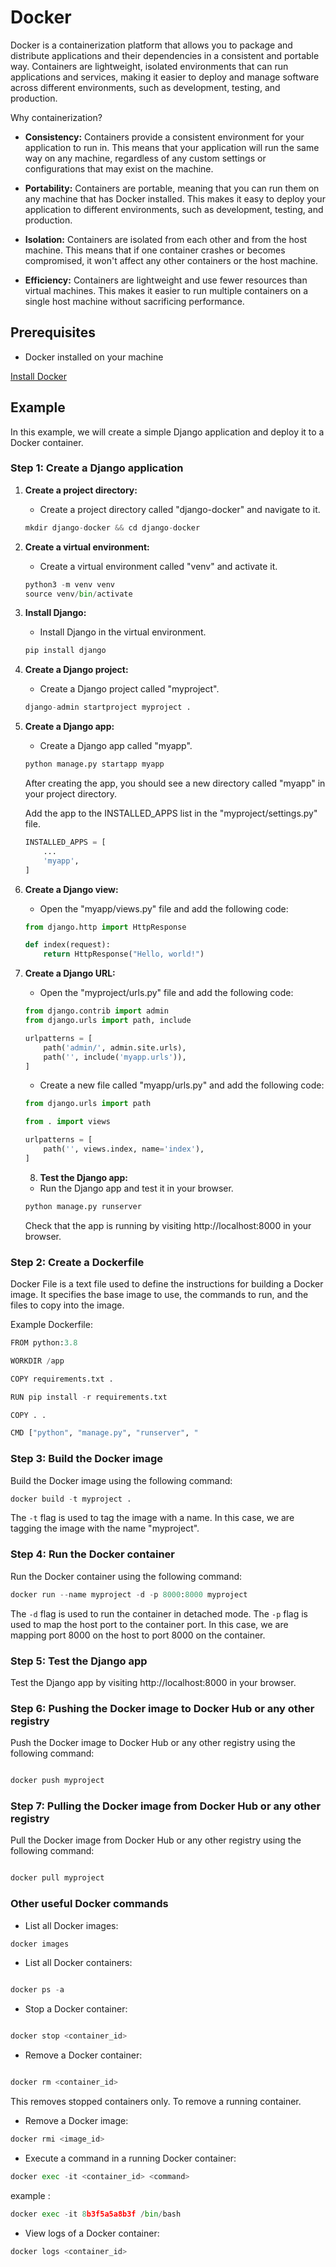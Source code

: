 # Docker

Docker is a containerization platform that allows you to package and distribute applications and their dependencies in a consistent and portable way. Containers are lightweight, isolated environments that can run applications and services, making it easier to deploy and manage software across different environments, such as development, testing, and production.

Why containerization?

- **Consistency:** Containers provide a consistent environment for your application to run in. This means that your application will run the same way on any machine, regardless of any custom settings or configurations that may exist on the machine.

- **Portability:** Containers are portable, meaning that you can run them on any machine that has Docker installed. This makes it easy to deploy your application to different environments, such as development, testing, and production.

- **Isolation:** Containers are isolated from each other and from the host machine. This means that if one container crashes or becomes compromised, it won't affect any other containers or the host machine.

- **Efficiency:** Containers are lightweight and use fewer resources than virtual machines. This makes it easier to run multiple containers on a single host machine without sacrificing performance.

## Prerequisites

- Docker installed on your machine

[Install Docker](https://docs.docker.com/get-docker/)

## Example

In this example, we will create a simple Django application and deploy it to a Docker container.

### Step 1: Create a Django application

1. **Create a project directory:**

   - Create a project directory called "django-docker" and navigate to it.

   ```python
   mkdir django-docker && cd django-docker
   ```

2. **Create a virtual environment:**

   - Create a virtual environment called "venv" and activate it.

   ```python
   python3 -m venv venv
   source venv/bin/activate
   ```

3. **Install Django:**

   - Install Django in the virtual environment.

   ```python
   pip install django
   ```

4. **Create a Django project:**

   - Create a Django project called "myproject".

   ```python
   django-admin startproject myproject .
   ```

5. **Create a Django app:**

    - Create a Django app called "myapp".
    
    ```python
    python manage.py startapp myapp
    ```

    After creating the app, you should see a new directory called "myapp" in your project directory.

    Add the app to the INSTALLED_APPS list in the "myproject/settings.py" file.

    ```python
    INSTALLED_APPS = [
        ...
        'myapp',
    ]
    ```

6. **Create a Django view:**

    - Open the "myapp/views.py" file and add the following code:
    
    ```python
    from django.http import HttpResponse
    
    def index(request):
        return HttpResponse("Hello, world!")
    ```

7. **Create a Django URL:**

    - Open the "myproject/urls.py" file and add the following code:
    
    ```python
    from django.contrib import admin
    from django.urls import path, include
    
    urlpatterns = [
        path('admin/', admin.site.urls),
        path('', include('myapp.urls')),
    ]
    ```
    
    - Create a new file called "myapp/urls.py" and add the following code:
    
    ```python
    from django.urls import path
    
    from . import views
    
    urlpatterns = [
        path('', views.index, name='index'),
    ]
    ```

    8. **Test the Django app:**

    - Run the Django app and test it in your browser.

    ```python
    python manage.py runserver
    ```

    Check that the app is running by visiting http://localhost:8000 in your browser.


### Step 2: Create a Dockerfile
Docker File is a text file used to define the instructions for building a Docker image. It specifies the base image to use, the commands to run, and the files to copy into the image.

Example Dockerfile:

```python
FROM python:3.8

WORKDIR /app

COPY requirements.txt .

RUN pip install -r requirements.txt

COPY . .

CMD ["python", "manage.py", "runserver", "

```

### Step 3: Build the Docker image

Build the Docker image using the following command:

```python
docker build -t myproject .
```

The `-t` flag is used to tag the image with a name. In this case, we are tagging the image with the name "myproject".

### Step 4: Run the Docker container

Run the Docker container using the following command:

```python
docker run --name myproject -d -p 8000:8000 myproject
```

The `-d` flag is used to run the container in detached mode. The `-p` flag is used to map the host port to the container port. In this case, we are mapping port 8000 on the host to port 8000 on the container.

### Step 5: Test the Django app

Test the Django app by visiting http://localhost:8000 in your browser.

### Step 6: Pushing the Docker image to Docker Hub or any other registry

Push the Docker image to Docker Hub or any other registry using the following command:

```python

docker push myproject

```


### Step 7: Pulling the Docker image from Docker Hub or any other registry

Pull the Docker image from Docker Hub or any other registry using the following command:

```python

docker pull myproject

```

### Other useful Docker commands

- List all Docker images:

```python
docker images
```

- List all Docker containers:

```python

docker ps -a

```

- Stop a Docker container:

```python

docker stop <container_id>

```

- Remove a Docker container:

```python

docker rm <container_id>

```
This removes stopped containers only. To remove a running container.


- Remove a Docker image:

```python
docker rmi <image_id>
```

- Execute a command in a running Docker container:

```python
docker exec -it <container_id> <command>
```

example :

```python
docker exec -it 8b3f5a5a8b3f /bin/bash
```

- View logs of a Docker container:

```python
docker logs <container_id>
```




